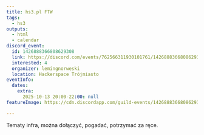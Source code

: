 ```yaml
---
title: hs3.pl FTW
tags:
  - hs3
outputs:
  - html
  - calendar
discord_event:
  id: 1426888366808629308
  link: https://discord.com/events/762566311930101761/1426888366808629308
  interested: 4
  organizer: lemingnorweski
  location: Hackerspace Trójmiasto
eventInfo:
  dates:
    extra:
      2025-10-13 20:00-22:00: null
featureImage: https://cdn.discordapp.com/guild-events/1426888366808629308/efd12b15edf658cb5ff6143d2169ae0a.png?size=1024

---
```


Tematy infra, można dołączyć, pogadać, potrzymać za ręce.
